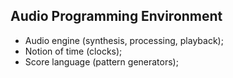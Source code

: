 ## Audio Programming Environment

* Audio engine (synthesis, processing, playback);
* Notion of time (clocks);
* Score language (pattern generators);